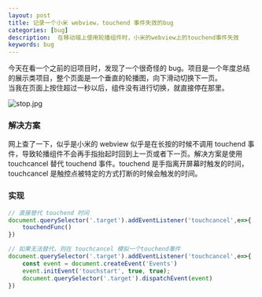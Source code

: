 ```yaml
---
layout: post
title: 记录一个小米 webview，touchend 事件失效的bug
categories: [bug]
description:  在移动端上使用轮播组件时，小米的webview上的touchend事件失效
keywords: bug
---
```


今天在看一个之前的旧项目时，发现了一个很奇怪的 bug。项目是一个年度总结的展示类项目，整个页面是一个垂直的轮播图，向下滑动切换下一页。  
当我在页面上按住超过一秒以后，组件没有进行切换，就直接停在那里。

![stop.jpg](https://i.loli.net/2019/07/11/5d27348563fb631910.jpg)

### 解决方案

网上查了一下，似乎是小米的 webview 似乎是在长按的时候不调用 touchend 事件，导致轮播组件不会再手指抬起时回到上一页或者下一页。解决方案是使用 touchcancel 替代 touchend 事件。touchend 是手指离开屏幕时触发的时间，touchcancel 是触控点被特定的方式打断的时候会触发的时间。

### 实现
```javascript
// 直接替代 touchend 时间
document.querySelector('.target').addEventListener('touchcancel',e=>{
    touchendFunc()
})

// 如果无法替代，则在 touchcancel 模拟一个touchend事件 
document.querySelector('.target').addEventListener('touchcancel',e=>{
    const event = document.createEvent('Events')
    event.initEvent('touchstart', true, true);
    document.querySelector('.target').dispatchEvent(event)
})

```